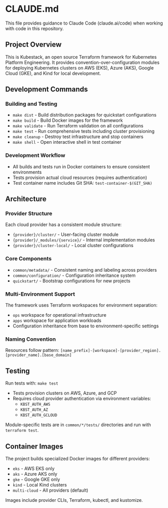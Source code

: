 # CLAUDE.md

This file provides guidance to Claude Code (claude.ai/code) when working with code in this repository.

## Project Overview

This is Kubestack, an open source Terraform framework for Kubernetes Platform Engineering. It provides convention-over-configuration modules for deploying Kubernetes clusters on AWS (EKS), Azure (AKS), Google Cloud (GKE), and Kind for local development.

## Development Commands

### Building and Testing
- `make dist` - Build distribution packages for quickstart configurations
- `make build` - Build Docker images for the framework
- `make validate` - Run Terraform validation on all configurations
- `make test` - Run comprehensive tests including cluster provisioning
- `make cleanup` - Destroy test infrastructure and stop containers
- `make shell` - Open interactive shell in test container

### Development Workflow
- All builds and tests run in Docker containers to ensure consistent environments
- Tests provision actual cloud resources (requires authentication)
- Test container name includes Git SHA: `test-container-$(GIT_SHA)`

## Architecture

### Provider Structure
Each cloud provider has a consistent module structure:
- `{provider}/cluster/` - User-facing cluster module
- `{provider}/_modules/{service}/` - Internal implementation modules
- `{provider}/cluster-local/` - Local cluster configurations

### Core Components
- `common/metadata/` - Consistent naming and labeling across providers
- `common/configuration/` - Configuration inheritance system
- `quickstart/` - Bootstrap configurations for new projects

### Multi-Environment Support
The framework uses Terraform workspaces for environment separation:
- `ops` workspace for operational infrastructure
- `apps` workspace for application workloads
- Configuration inheritance from base to environment-specific settings

### Naming Convention
Resources follow pattern: `[name_prefix]-[workspace]-[provider_region].[provider_name].[base_domain]`

## Testing

Run tests with: `make test`
- Tests provision clusters on AWS, Azure, and GCP
- Requires cloud provider authentication via environment variables:
  - `KBST_AUTH_AWS`
  - `KBST_AUTH_AZ` 
  - `KBST_AUTH_GCLOUD`

Module-specific tests are in `common/*/tests/` directories and run with `terraform test`.

## Container Images

The project builds specialized Docker images for different providers:
- `eks` - AWS EKS only
- `aks` - Azure AKS only  
- `gke` - Google GKE only
- `kind` - Local Kind clusters
- `multi-cloud` - All providers (default)

Images include provider CLIs, Terraform, kubectl, and kustomize.